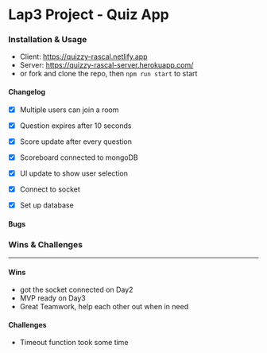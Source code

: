 # Lap3 Project - Quiz App

### Installation & Usage 
- Client: https://quizzy-rascal.netlify.app
- Server: https://quizzy-rascal-server.herokuapp.com/
- or fork and clone the repo, then `npm run start` to start

#### Changelog
- [x] Multiple users can join a room
- [x] Question expires after 10 seconds
- [x] Score update after every question
- [x] Scoreboard connected to mongoDB
- [x] UI update to show user selection
- [x] Connect to socket
- [x] Set up database
    

#### Bugs


### Wins & Challenges
---
#### Wins
- got the socket connected on Day2
- MVP ready on Day3
- Great Teamwork, help each other out when in need


#### Challenges
- Timeout function took some time
